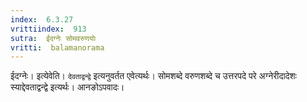 ```yaml
---
index:  6.3.27
vrittiindex:  913
sutra:  ईदग्नेः सोमवरुणयोः
vritti:  balamanorama 
---
```


ईदग्नेः। इत्येवेति। `देवताद्वन्द्वे` इत्यनुवर्तत एवेत्यर्थः। सोमशब्दे वरुणशब्दे च उत्तरपदे परे अग्नेरीदादेशः स्याद्देवताद्वन्द्वे इत्यर्थः। आनङोऽपवादः।

